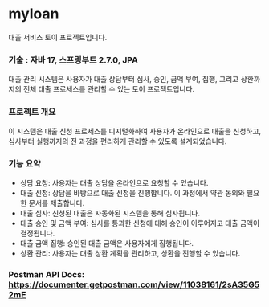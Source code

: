 # myloan
대출 서비스 토이 프로젝트입니다.

### 기술 : 자바 17, 스프링부트 2.7.0, JPA 

대출 관리 시스템은 사용자가 대출 상담부터 심사, 승인, 금액 부여, 집행, 그리고 상환까지의 전체 대출 프로세스를 관리할 수 있는 토이 프로젝트입니다.

### 프로젝트 개요
이 시스템은 대출 신청 프로세스를 디지털화하여 사용자가 온라인으로 대출을 신청하고, 심사부터 실행까지의 전 과정을 편리하게 관리할 수 있도록 설계되었습니다.

### 기능 요약
* 상담 요청: 사용자는 대출 상담을 온라인으로 요청할 수 있습니다.
* 대출 신청: 상담을 바탕으로 대출 신청을 진행합니다. 이 과정에서 약관 동의와 필요한 문서를 제출합니다.
* 대출 심사: 신청된 대출은 자동화된 시스템을 통해 심사됩니다.
* 대출 승인 및 금액 부여: 심사를 통과한 신청에 대해 승인이 이루어지고 대출 금액이 결정됩니다.
* 대출 금액 집행: 승인된 대출 금액은 사용자에게 집행됩니다.
* 상환 관리: 사용자는 대출 상환 계획을 관리하고, 상환을 진행할 수 있습니다.

  
### Postman API Docs: https://documenter.getpostman.com/view/11038161/2sA35G52mE
